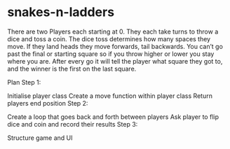 # snakes-n-ladders
There are two Players each starting at 0. They each take turns to throw a dice and toss a coin. The dice toss determines how many spaces they move. If they land heads they move forwards, tail backwards. You can’t go past the final or starting square so if you throw higher or lower you stay where you are. After every go it will tell the player what square they got to, and the winner is the first on the last square.

Plan Step 1:

Initialise player class
Create a move function within player class
Return players end position
Step 2:

Create a loop that goes back and forth between players
Ask player to flip dice and coin and record their results
Step 3:

Structure game and UI
